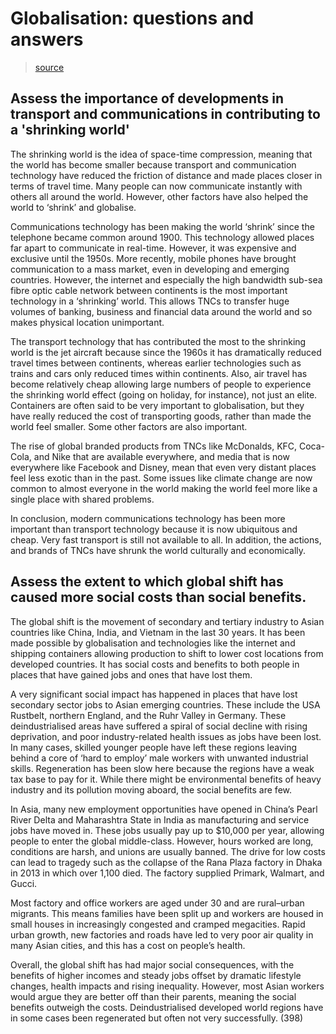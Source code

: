 # Globalisation: questions and answers

> [source](https://dredfern.substack.com/p/globalisation-questions-and-answers)

## Assess the importance of developments in transport and communications in contributing to a 'shrinking world'

The shrinking world is the idea of space-time compression, meaning that the world has become smaller because transport and communication technology have reduced the friction of distance and made places closer in terms of travel time. Many people can now communicate instantly with others all around the world. However, other factors have also helped the world to ‘shrink’ and globalise.

Communications technology has been making the world ‘shrink’ since the telephone became common around 1900. This technology allowed places far apart to communicate in real-time. However, it was expensive and exclusive until the 1950s. More recently, mobile phones have brought communication to a mass market, even in developing and emerging countries. However, the internet and especially the high bandwidth sub-sea fibre optic cable network between continents is the most important technology in a ‘shrinking’ world. This allows TNCs to transfer huge volumes of banking, business and financial data around the world and so makes physical location unimportant.

The transport technology that has contributed the most to the shrinking world is the jet aircraft because since the 1960s it has dramatically reduced travel times between continents, whereas earlier technologies such as trains and cars only reduced times within continents. Also, air travel has become relatively cheap allowing large numbers of people to experience the shrinking world effect (going on holiday, for instance), not just an elite. Containers are often said to be very important to globalisation, but they have really reduced the cost of transporting goods, rather than made the world feel smaller. Some other factors are also important.

The rise of global branded products from TNCs like McDonalds, KFC, Coca-Cola, and Nike that are available everywhere, and media that is now everywhere like Facebook and Disney, mean that even very distant places feel less exotic than in the past. Some issues like climate change are now common to almost everyone in the world making the world feel more like a single place with shared problems.

In conclusion, modern communications technology has been more important than transport technology because it is now ubiquitous and cheap. Very fast transport is still not available to all. In addition, the actions, and brands of TNCs have shrunk the world culturally and economically. 

## Assess the extent to which global shift has caused more social costs than social benefits.


The global shift is the movement of secondary and tertiary industry to Asian countries like China, India, and Vietnam in the last 30 years. It has been made possible by globalisation and technologies like the internet and shipping containers allowing production to shift to lower cost locations from developed countries. It has social costs and benefits to both people in places that have gained jobs and ones that have lost them.

A very significant social impact has happened in places that have lost secondary sector jobs to Asian emerging countries. These include the USA Rustbelt, northern England, and the Ruhr Valley in Germany. These deindustrialised areas have suffered a spiral of social decline with rising deprivation, and poor industry-related health issues as jobs have been lost. In many cases, skilled younger people have left these regions leaving behind a core of ‘hard to employ’ male workers with unwanted industrial skills. Regeneration has been slow here because the regions have a weak tax base to pay for it. While there might be environmental benefits of heavy industry and its pollution moving aboard, the social benefits are few.

In Asia, many new employment opportunities have opened in China’s Pearl River Delta and Maharashtra State in India as manufacturing and service jobs have moved in. These jobs usually pay up to $10,000 per year, allowing people to enter the global middle-class. However, hours worked are long, conditions are harsh, and unions are usually banned. The drive for low costs can lead to tragedy such as the collapse of the Rana Plaza factory in Dhaka in 2013 in which over 1,100 died. The factory supplied Primark, Walmart, and Gucci.

Most factory and office workers are aged under 30 and are rural–urban migrants. This means families have been split up and workers are housed in small houses in increasingly congested and cramped megacities. Rapid urban growth, new factories and roads have led to very poor air quality in many Asian cities, and this has a cost on people’s health.

Overall, the global shift has had major social consequences, with the benefits of higher incomes and steady jobs offset by dramatic lifestyle changes, health impacts and rising inequality. However, most Asian workers would argue they are better off than their parents, meaning the social benefits outweigh the costs. Deindustrialised developed world regions have in some cases been regenerated but often not very successfully. (398)
